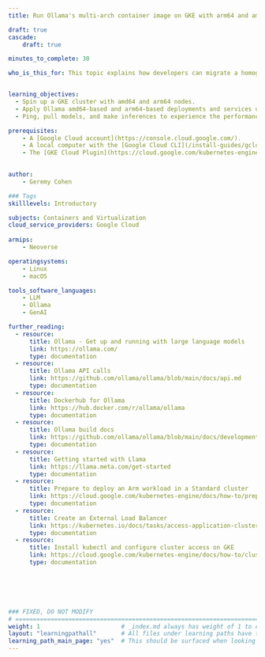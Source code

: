 ```yaml
---
title: Run Ollama's multi-arch container image on GKE with arm64 and amd64 nodes. 

draft: true
cascade:
    draft: true

minutes_to_complete: 30

who_is_this_for: This topic explains how developers can migrate a homogeneous amd64 K8s cluster to a hybrid (arm64 and amd64) cluster using a multi-architecture container image on GKE. Ollama is the application used to demonstrate the migration. 


learning_objectives:
  - Spin up a GKE cluster with amd64 and arm64 nodes.
  - Apply Ollama amd64-based and arm64-based deployments and services using the same container image.
  - Ping, pull models, and make inferences to experience the performance of each architecture.

prerequisites:
    - A [Google Cloud account](https://console.cloud.google.com/).
    - A local computer with the [Google Cloud CLI](/install-guides/gcloud) and [kubectl](/install-guides/kubectl/) installed.
    - The [GKE Cloud Plugin](https://cloud.google.com/kubernetes-engine/docs/how-to/cluster-access-for-kubectl#gcloud).
   

author:
    - Geremy Cohen

### Tags
skilllevels: Introductory

subjects: Containers and Virtualization
cloud_service_providers: Google Cloud
    
armips:
    - Neoverse

operatingsystems:
    - Linux
    - macOS

tools_software_languages:
    - LLM
    - Ollama
    - GenAI

further_reading:
  - resource:
      title: Ollama - Get up and running with large language models
      link: https://ollama.com/
      type: documentation
  - resource:
      title: Ollama API calls
      link: https://github.com/ollama/ollama/blob/main/docs/api.md
      type: documentation
  - resource:
      title: Dockerhub for Ollama
      link: https://hub.docker.com/r/ollama/ollama
      type: documentation
  - resource:
      title: Ollama build docs
      link: https://github.com/ollama/ollama/blob/main/docs/development.md
      type: documentation
  - resource:
      title: Getting started with Llama
      link: https://llama.meta.com/get-started
      type: documentation
  - resource:
      title: Prepare to deploy an Arm workload in a Standard cluster
      link: https://cloud.google.com/kubernetes-engine/docs/how-to/prepare-arm-workloads-for-deployment
      type: documentation
  - resource:
      title: Create an External Load Balancer 
      link: https://kubernetes.io/docs/tasks/access-application-cluster/create-external-load-balancer/
      type: documentation
  - resource:
      title: Install kubectl and configure cluster access on GKE
      link: https://cloud.google.com/kubernetes-engine/docs/how-to/cluster-access-for-kubectl
      type: documentation

    




### FIXED, DO NOT MODIFY
# ================================================================================
weight: 1                       # _index.md always has weight of 1 to order correctly
layout: "learningpathall"       # All files under learning paths have this same wrapper
learning_path_main_page: "yes"  # This should be surfaced when looking for related content. Only set for _index.md of learning path content.
---
```

